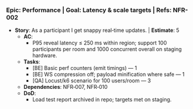 ### Epic: Performance | **Goal**: Latency & scale targets | **Refs**: NFR-002
- **Story**: As a participant I get snappy real‑time updates. | **Estimate**: 5
  - **AC**:
    - P95 reveal latency ≤ 250 ms within region; support 100 participants per room and 1000 concurrent overall on staging hardware.
  - **Tasks**:
    - [BE] Basic perf counters (emit timings) — 1
    - [BE] WS compression off; payload minification where safe — 1
    - [QA] Locust/k6 scenario for 100 users/room — 3
  - **Dependencies**: NFR‑007, NFR‑010
  - **DoD**:
    - Load test report archived in repo; targets met on staging.
